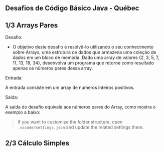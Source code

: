 ## Desafios de Código Básico Java - Québec

## 1/3 Arrays Pares

Desafio:

- O objetivo deste desafio é resolvê-lo utilizando o seu conhecimento sobre Arrays, 
uma estrutura de dados que armazena uma coleção de dados em um bloco de memória. 
Dado uma array de valores {2, 3, 5, 7, 11, 13, 18, 34}, desenvolva um programa que retorne 
como resultado apenas os números pares dessa array.

Entrada:

A entrada consiste em um array de números inteiros positivos.

Saída:

A saída do desafio equivale aos números pares do Array, como mostra o exemplo a baixo:


> If you want to customize the folder structure, open `.vscode/settings.json` and update the related settings there.

## 2/3 Cálculo Simples